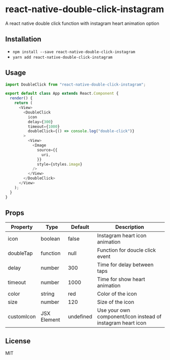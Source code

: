 # react-native-double-click-instagram

A react native double click function with instagram heart animation option

## Installation

- `npm install --save react-native-double-click-instagram`
- `yarn add react-native-double-click-instagram`

## Usage

```js
import DoubleClick from "react-native-double-click-instagram";

export default class App extends React.Component {
  render() {
    return (
      <View>
        <DoubleClick
          icon
          delay={300}
          timeout={1000}
          doubleClick={() => console.log("double-click")}
        >
          <View>
            <Image
              source={{
                uri,
              }}
              style={styles.image}
            />
          </View>
        </DoubleClick>
      </View>
    );
  }
}
```

## Props

| Property  | Type     | Default | Description                     |
| --------- | -------- | ------- | ------------------------------- |
| icon      | boolean  | false   | Instagram heart icon animation  |
| doubleTap | function | null    | Function for doucle click event |
| delay     | number   | 300     | Time for delay between taps     |
| timeout   | number   | 1000    | Time for show heart animation   |
| color     | string   | red     | Color of the icon               |
| size      | number   | 120     | Size of the icon                |
| customIcon      | JSX Element   | undefined     | Use your own component/Icon instead of instagram heart icon                |

## License

MIT
